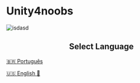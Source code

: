 # Unity4noobs

![isdasd](https://cdn.discordapp.com/attachments/813708317615849503/868962069293199391/t1.png)


## <center> Select Language </center>

[🇧🇷 Português](/PT/HomePT.md)

[🇺🇸 English 🚧](#)
